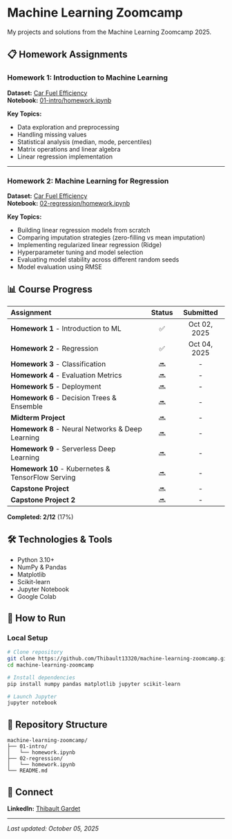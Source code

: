 # Machine Learning Zoomcamp

My projects and solutions from the Machine Learning Zoomcamp 2025.

## 📋 Homework Assignments

### Homework 1: Introduction to Machine Learning

**Dataset:** [Car Fuel Efficiency](https://raw.githubusercontent.com/alexeygrigorev/datasets/master/car_fuel_efficiency.csv)  
**Notebook:** [01-intro/homework.ipynb](https://github.com/Thibault13320/machine-learning-zoomcamp/blob/main/01-intro/homework.ipynb)

**Key Topics:**
* Data exploration and preprocessing
* Handling missing values
* Statistical analysis (median, mode, percentiles)
* Matrix operations and linear algebra
* Linear regression implementation

---

### Homework 2: Machine Learning for Regression

**Dataset:** [Car Fuel Efficiency](https://raw.githubusercontent.com/alexeygrigorev/datasets/master/car_fuel_efficiency.csv)  
**Notebook:** [02-regression/homework.ipynb](https://github.com/Thibault13320/machine-learning-zoomcamp/blob/main/02-regression/homework.ipynb)

**Key Topics:**
* Building linear regression models from scratch
* Comparing imputation strategies (zero-filling vs mean imputation)
* Implementing regularized linear regression (Ridge)
* Hyperparameter tuning and model selection
* Evaluating model stability across different random seeds
* Model evaluation using RMSE

## 📊 Course Progress

| Assignment | Status | Submitted |
|:-----------|:------:|:---------:|
| **Homework 1** - Introduction to ML | ✅ | Oct 02, 2025 |
| **Homework 2** - Regression | ✅ | Oct 04, 2025 |
| **Homework 3** - Classification | 🔜 | - |
| **Homework 4** - Evaluation Metrics | 🔜 | - |
| **Homework 5** - Deployment | 🔜 | - |
| **Homework 6** - Decision Trees & Ensemble | 🔜 | - |
| **Midterm Project** | 🔜 | - |
| **Homework 8** - Neural Networks & Deep Learning | 🔜 | - |
| **Homework 9** - Serverless Deep Learning | 🔜 | - |
| **Homework 10** - Kubernetes & TensorFlow Serving | 🔜 | - |
| **Capstone Project** | 🔜 | - |
| **Capstone Project 2** | 🔜 | - |

**Completed: 2/12** (17%)

## 🛠️ Technologies & Tools

* Python 3.10+
* NumPy & Pandas
* Matplotlib
* Scikit-learn
* Jupyter Notebook
* Google Colab

## 🚀 How to Run

### Local Setup
```bash
# Clone repository
git clone https://github.com/Thibault13320/machine-learning-zoomcamp.git
cd machine-learning-zoomcamp

# Install dependencies
pip install numpy pandas matplotlib jupyter scikit-learn

# Launch Jupyter
jupyter notebook
```

## 📂 Repository Structure

```
machine-learning-zoomcamp/
├── 01-intro/
│   └── homework.ipynb
├── 02-regression/
│   └── homework.ipynb
└── README.md
```

## 📧 Connect

**LinkedIn:** [Thibault Gardet](https://www.linkedin.com/in/thibault-gardet/)

---

*Last updated: October 05, 2025*
